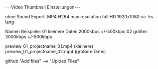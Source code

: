 ---Video Thumbnail Einstellungen---

ohne Sound Export .MP4 H264
max resolution full HD 1920x1080
ca. 5s lang

Namen Beispiele: 
01 kleinere Datei: 2000kbps +/-500kbps 
02 größer: 3000kbps +/-500kbps

preview_01_projectname_01.mp4 (kleinere)
preview_01_projectname_02.mp4 (größere Datei)

github "Add files" --> "Upload Files"
